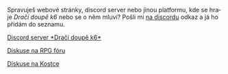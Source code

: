 Spra&shy;vu&shy;ješ we&shy;bo&shy;vé strán&shy;ky, dis&shy;cord ser&shy;ver ne&shy;bo ji&shy;nou plat&shy;for&shy;mu, kde se hra&shy;je *Dra&shy;čí dou&shy;pě k6* ne&shy;bo se o&nbsp;něm mlu&shy;ví? Poš&shy;li mi <a href="https://discordapp.com/users/York#9023" target="_blank">na dis&shy;cor&shy;du</a> od&shy;kaz a já ho při&shy;dám do sez&shy;na&shy;mu.

<p><a href="https://discord.gg/bSCtzwNSFt" target="_blank">Dis&shy;cord ser&shy;ver *Dra&shy;čí dou&shy;pě k6*</a></p>

<p><a href="https://rpgforum.cz/forum/viewtopic.php?t=15126" target="_blank">Dis&shy;ku&shy;se na RPG fó&shy;ru</a></p>

<p><a href="http://www.d20.cz/blog/York/52424.html" target="_blank">Dis&shy;ku&shy;se na Kost&shy;ce</a></p>